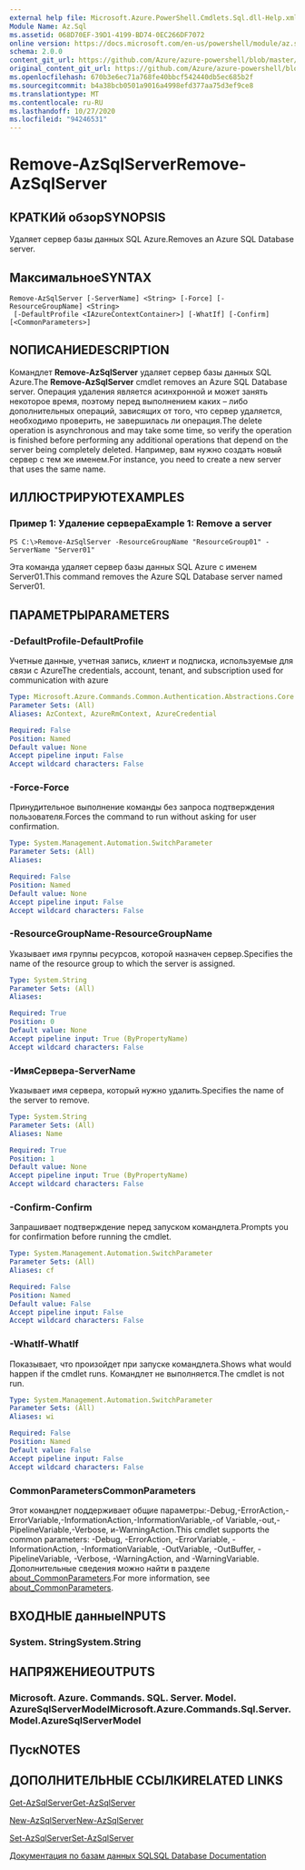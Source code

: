 ```yaml
---
external help file: Microsoft.Azure.PowerShell.Cmdlets.Sql.dll-Help.xml
Module Name: Az.Sql
ms.assetid: 068D70EF-39D1-4199-BD74-0EC266DF7072
online version: https://docs.microsoft.com/en-us/powershell/module/az.sql/remove-azsqlserver
schema: 2.0.0
content_git_url: https://github.com/Azure/azure-powershell/blob/master/src/Sql/Sql/help/Remove-AzSqlServer.md
original_content_git_url: https://github.com/Azure/azure-powershell/blob/master/src/Sql/Sql/help/Remove-AzSqlServer.md
ms.openlocfilehash: 670b3e6ec71a768fe40bbcf542440db5ec685b2f
ms.sourcegitcommit: b4a38bcb0501a9016a4998efd377aa75d3ef9ce8
ms.translationtype: MT
ms.contentlocale: ru-RU
ms.lasthandoff: 10/27/2020
ms.locfileid: "94246531"
---
```

# <span data-ttu-id="3b842-101">Remove-AzSqlServer</span><span class="sxs-lookup"><span data-stu-id="3b842-101">Remove-AzSqlServer</span></span>

## <span data-ttu-id="3b842-102">КРАТКИй обзор</span><span class="sxs-lookup"><span data-stu-id="3b842-102">SYNOPSIS</span></span>
<span data-ttu-id="3b842-103">Удаляет сервер базы данных SQL Azure.</span><span class="sxs-lookup"><span data-stu-id="3b842-103">Removes an Azure SQL Database server.</span></span>

## <span data-ttu-id="3b842-104">Максимальное</span><span class="sxs-lookup"><span data-stu-id="3b842-104">SYNTAX</span></span>

```
Remove-AzSqlServer [-ServerName] <String> [-Force] [-ResourceGroupName] <String>
 [-DefaultProfile <IAzureContextContainer>] [-WhatIf] [-Confirm] [<CommonParameters>]
```

## <span data-ttu-id="3b842-105">NОПИСАНИЕ</span><span class="sxs-lookup"><span data-stu-id="3b842-105">DESCRIPTION</span></span>
<span data-ttu-id="3b842-106">Командлет **Remove-AzSqlServer** удаляет сервер базы данных SQL Azure.</span><span class="sxs-lookup"><span data-stu-id="3b842-106">The **Remove-AzSqlServer** cmdlet removes an Azure SQL Database server.</span></span>
<span data-ttu-id="3b842-107">Операция удаления является асинхронной и может занять некоторое время, поэтому перед выполнением каких – либо дополнительных операций, зависящих от того, что сервер удаляется, необходимо проверить, не завершилась ли операция.</span><span class="sxs-lookup"><span data-stu-id="3b842-107">The delete operation is asynchronous and may take some time, so verify the operation is finished before performing any additional operations that depend on the server being completely deleted.</span></span>
<span data-ttu-id="3b842-108">Например, вам нужно создать новый сервер с тем же именем.</span><span class="sxs-lookup"><span data-stu-id="3b842-108">For instance, you need to create a new server that uses the same name.</span></span>

## <span data-ttu-id="3b842-109">ИЛЛЮСТРИРУЮТ</span><span class="sxs-lookup"><span data-stu-id="3b842-109">EXAMPLES</span></span>

### <span data-ttu-id="3b842-110">Пример 1: Удаление сервера</span><span class="sxs-lookup"><span data-stu-id="3b842-110">Example 1: Remove a server</span></span>
```
PS C:\>Remove-AzSqlServer -ResourceGroupName "ResourceGroup01" -ServerName "Server01"
```

<span data-ttu-id="3b842-111">Эта команда удаляет сервер базы данных SQL Azure с именем Server01.</span><span class="sxs-lookup"><span data-stu-id="3b842-111">This command removes the Azure SQL Database server named Server01.</span></span>

## <span data-ttu-id="3b842-112">ПАРАМЕТРЫ</span><span class="sxs-lookup"><span data-stu-id="3b842-112">PARAMETERS</span></span>

### <span data-ttu-id="3b842-113">-DefaultProfile</span><span class="sxs-lookup"><span data-stu-id="3b842-113">-DefaultProfile</span></span>
<span data-ttu-id="3b842-114">Учетные данные, учетная запись, клиент и подписка, используемые для связи с Azure</span><span class="sxs-lookup"><span data-stu-id="3b842-114">The credentials, account, tenant, and subscription used for communication with azure</span></span>

```yaml
Type: Microsoft.Azure.Commands.Common.Authentication.Abstractions.Core.IAzureContextContainer
Parameter Sets: (All)
Aliases: AzContext, AzureRmContext, AzureCredential

Required: False
Position: Named
Default value: None
Accept pipeline input: False
Accept wildcard characters: False
```

### <span data-ttu-id="3b842-115">-Force</span><span class="sxs-lookup"><span data-stu-id="3b842-115">-Force</span></span>
<span data-ttu-id="3b842-116">Принудительное выполнение команды без запроса подтверждения пользователя.</span><span class="sxs-lookup"><span data-stu-id="3b842-116">Forces the command to run without asking for user confirmation.</span></span>

```yaml
Type: System.Management.Automation.SwitchParameter
Parameter Sets: (All)
Aliases:

Required: False
Position: Named
Default value: None
Accept pipeline input: False
Accept wildcard characters: False
```

### <span data-ttu-id="3b842-117">-ResourceGroupName</span><span class="sxs-lookup"><span data-stu-id="3b842-117">-ResourceGroupName</span></span>
<span data-ttu-id="3b842-118">Указывает имя группы ресурсов, которой назначен сервер.</span><span class="sxs-lookup"><span data-stu-id="3b842-118">Specifies the name of the resource group to which the server is assigned.</span></span>

```yaml
Type: System.String
Parameter Sets: (All)
Aliases:

Required: True
Position: 0
Default value: None
Accept pipeline input: True (ByPropertyName)
Accept wildcard characters: False
```

### <span data-ttu-id="3b842-119">-ИмяСервера</span><span class="sxs-lookup"><span data-stu-id="3b842-119">-ServerName</span></span>
<span data-ttu-id="3b842-120">Указывает имя сервера, который нужно удалить.</span><span class="sxs-lookup"><span data-stu-id="3b842-120">Specifies the name of the server to remove.</span></span>

```yaml
Type: System.String
Parameter Sets: (All)
Aliases: Name

Required: True
Position: 1
Default value: None
Accept pipeline input: True (ByPropertyName)
Accept wildcard characters: False
```

### <span data-ttu-id="3b842-121">-Confirm</span><span class="sxs-lookup"><span data-stu-id="3b842-121">-Confirm</span></span>
<span data-ttu-id="3b842-122">Запрашивает подтверждение перед запуском командлета.</span><span class="sxs-lookup"><span data-stu-id="3b842-122">Prompts you for confirmation before running the cmdlet.</span></span>

```yaml
Type: System.Management.Automation.SwitchParameter
Parameter Sets: (All)
Aliases: cf

Required: False
Position: Named
Default value: False
Accept pipeline input: False
Accept wildcard characters: False
```

### <span data-ttu-id="3b842-123">-WhatIf</span><span class="sxs-lookup"><span data-stu-id="3b842-123">-WhatIf</span></span>
<span data-ttu-id="3b842-124">Показывает, что произойдет при запуске командлета.</span><span class="sxs-lookup"><span data-stu-id="3b842-124">Shows what would happen if the cmdlet runs.</span></span>
<span data-ttu-id="3b842-125">Командлет не выполняется.</span><span class="sxs-lookup"><span data-stu-id="3b842-125">The cmdlet is not run.</span></span>

```yaml
Type: System.Management.Automation.SwitchParameter
Parameter Sets: (All)
Aliases: wi

Required: False
Position: Named
Default value: False
Accept pipeline input: False
Accept wildcard characters: False
```

### <span data-ttu-id="3b842-126">CommonParameters</span><span class="sxs-lookup"><span data-stu-id="3b842-126">CommonParameters</span></span>
<span data-ttu-id="3b842-127">Этот командлет поддерживает общие параметры:-Debug,-ErrorAction,-ErrorVariable,-InformationAction,-InformationVariable,-of Variable,-out,-PipelineVariable,-Verbose, и-WarningAction.</span><span class="sxs-lookup"><span data-stu-id="3b842-127">This cmdlet supports the common parameters: -Debug, -ErrorAction, -ErrorVariable, -InformationAction, -InformationVariable, -OutVariable, -OutBuffer, -PipelineVariable, -Verbose, -WarningAction, and -WarningVariable.</span></span> <span data-ttu-id="3b842-128">Дополнительные сведения можно найти в разделе [about_CommonParameters](http://go.microsoft.com/fwlink/?LinkID=113216).</span><span class="sxs-lookup"><span data-stu-id="3b842-128">For more information, see [about_CommonParameters](http://go.microsoft.com/fwlink/?LinkID=113216).</span></span>

## <span data-ttu-id="3b842-129">ВХОДНЫЕ данные</span><span class="sxs-lookup"><span data-stu-id="3b842-129">INPUTS</span></span>

### <span data-ttu-id="3b842-130">System. String</span><span class="sxs-lookup"><span data-stu-id="3b842-130">System.String</span></span>

## <span data-ttu-id="3b842-131">НАПРЯЖЕНИЕ</span><span class="sxs-lookup"><span data-stu-id="3b842-131">OUTPUTS</span></span>

### <span data-ttu-id="3b842-132">Microsoft. Azure. Commands. SQL. Server. Model. AzureSqlServerModel</span><span class="sxs-lookup"><span data-stu-id="3b842-132">Microsoft.Azure.Commands.Sql.Server.Model.AzureSqlServerModel</span></span>

## <span data-ttu-id="3b842-133">Пуск</span><span class="sxs-lookup"><span data-stu-id="3b842-133">NOTES</span></span>

## <span data-ttu-id="3b842-134">ДОПОЛНИТЕЛЬНЫЕ ССЫЛКИ</span><span class="sxs-lookup"><span data-stu-id="3b842-134">RELATED LINKS</span></span>

[<span data-ttu-id="3b842-135">Get-AzSqlServer</span><span class="sxs-lookup"><span data-stu-id="3b842-135">Get-AzSqlServer</span></span>](./Get-AzSqlServer.md)

[<span data-ttu-id="3b842-136">New-AzSqlServer</span><span class="sxs-lookup"><span data-stu-id="3b842-136">New-AzSqlServer</span></span>](./New-AzSqlServer.md)

[<span data-ttu-id="3b842-137">Set-AzSqlServer</span><span class="sxs-lookup"><span data-stu-id="3b842-137">Set-AzSqlServer</span></span>](./Set-AzSqlServer.md)

[<span data-ttu-id="3b842-138">Документация по базам данных SQL</span><span class="sxs-lookup"><span data-stu-id="3b842-138">SQL Database Documentation</span></span>](https://docs.microsoft.com/azure/sql-database/)


